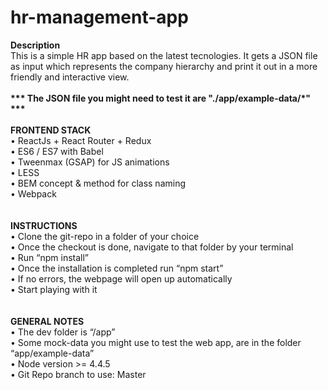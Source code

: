 # hr-management-app
<strong>Description</strong><br />
This is a simple HR app based on the latest tecnologies. It gets a JSON file as input which represents the company hierarchy and print it out in a more friendly and interactive view.<br /><br />
<strong>*** The JSON file you might need to test it are "./app/example-data/*" ***</strong><br /><br />
<strong>FRONTEND STACK</strong><br />
• ReactJs + React Router + Redux<br />
• ES6 / ES7 with Babel<br />
• Tweenmax (GSAP) for JS animations<br />
• LESS<br />
• BEM concept & method for class naming<br />
• Webpack<br />
<br /><br />
<strong>INSTRUCTIONS</strong><br />
• Clone the git-repo in a folder of your choice<br />
• Once the checkout is done, navigate to that folder by your terminal<br />
• Run “npm install”<br />
• Once the installation is completed run “npm start”<br />
• If no errors, the webpage will open up automatically<br />
• Start playing with it<br />
<br /><br />
<strong>GENERAL NOTES</strong><br />
• The dev folder is “/app”<br />
• Some mock-data you might use to test the web app, are in the folder “app/example-data”<br />
• Node version >= 4.4.5<br />
• Git Repo branch to use: Master<br />
